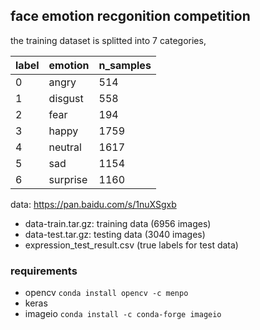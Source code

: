 ## face emotion recgonition competition

the training dataset is splitted into 7 categories, 

|label|emotion|n_samples|
|---|------|------------|
|0|angry   | 514        |
|1|disgust | 558        |
|2|fear    | 194        |
|3|happy   | 1759       |
|4|neutral | 1617       |
|5|sad     | 1154       |
|6|surprise| 1160       |

data: https://pan.baidu.com/s/1nuXSgxb

* data-train.tar.gz: training data (6956 images)
* data-test.tar.gz: testing data (3040 images)
* expression_test_result.csv (true labels for test data)

### requirements
 * opencv `conda install opencv -c menpo`
 * keras
 * imageio `conda install -c conda-forge imageio`
 
